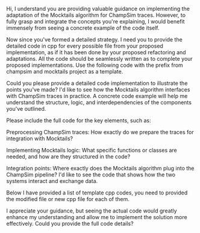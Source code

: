 Hi, I understand you are providing valuable guidance on implementing the adaptation of the Mocktails algorithm for ChampSim traces. However, to fully grasp and integrate the concepts you're explaining, I would benefit immensely from seeing a concrete example of the code itself.

  

Now since you've formed a detailed strategy. I need you to provide the detailed code in cpp for every possible file from your proposed implementation, as if it has been done by your proposed refactoring and adaptations. All the code should be seamlessly written as to complete your proposed implementations. Use the following code with the prefix from champsim and mocktails project as a template.

  

Could you please provide a detailed code implementation to illustrate the points you've made? I'd like to see how the Mocktails algorithm interfaces with ChampSim traces in practice. A concrete code example will help me understand the structure, logic, and interdependencies of the components you've outlined.

  

Please include the full code for the key elements, such as:

  

Preprocessing ChampSim traces: How exactly do we prepare the traces for integration with Mocktails?

Implementing Mocktails logic: What specific functions or classes are needed, and how are they structured in the code?

Integration points: Where exactly does the Mocktails algorithm plug into the ChampSim pipeline? I'd like to see the code that shows how the two systems interact and exchange data.

  

Below I have provided a list of template cpp codes, you need to provided the modified file or new cpp file for each of them.

I appreciate your guidance, but seeing the actual code would greatly enhance my understanding and allow me to implement the solution more effectively. Could you provide the full code details?
<!--stackedit_data:
eyJoaXN0b3J5IjpbLTEzOTU3MDY3MDldfQ==
-->